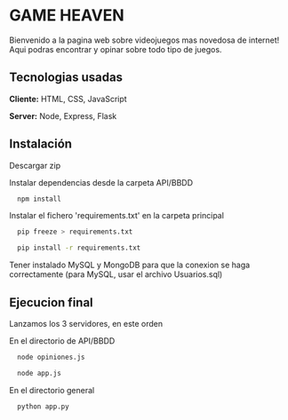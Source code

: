 
# GAME HEAVEN

Bienvenido a la pagina web sobre videojuegos mas novedosa de internet! Aqui podras encontrar y opinar sobre todo tipo de juegos.

## Tecnologias usadas

**Cliente:** HTML, CSS, JavaScript

**Server:** Node, Express, Flask


## Instalación

Descargar zip

Instalar dependencias desde la carpeta API/BBDD

```bash
  npm install
```

Instalar el fichero 'requirements.txt' en la carpeta principal

```bash
  pip freeze > requirements.txt
```

```bash
  pip install -r requirements.txt
```

Tener instalado MySQL y MongoDB para que la conexion se haga correctamente (para MySQL, usar el archivo Usuarios.sql)

## Ejecucion final

Lanzamos los 3 servidores, en este orden

En el directorio de API/BBDD

```bash
  node opiniones.js
```

```bash
  node app.js
```

En el directorio general

```bash
  python app.py
```
